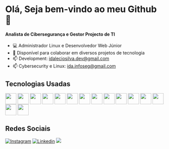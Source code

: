 # Olá, Seja bem-vindo ao meu Github 🤝
#### Analista de Cibersegurança e Gestor Projecto de TI
- 💻 Administrador Linux e Desenvolvedor Web Júnior
- 👯 Disponível para colaborar em diversos projetos de tecnologia
- 📫 Development: idaleciosilva.dev@gmail.com
- 📫 Cybersecurity e Linux: ida.infoseg@gmail.com
    
 ## Tecnologias Usadas
<div style="display: inline_block">
 <img height="35em" align="center" src="https://user-images.githubusercontent.com/66226187/180885577-6033a891-454f-4b49-94e1-0e9a87a35b6f.png" />
 <img height="35em" align="center" src="https://user-images.githubusercontent.com/66226187/180885584-414d00d9-e4a6-4675-adeb-0f911ba9659f.png" />
 <img height="35em" align="center" src="https://user-images.githubusercontent.com/66226187/180885588-47264b7b-138f-4f60-8040-1284e7ffdd73.png" />
 <img height="35em" align="center" src="https://cdn.jsdelivr.net/gh/devicons/devicon/icons/bash/bash-original.svg" />
 <img height="35em" align="center" src="https://cdn.jsdelivr.net/gh/devicons/devicon/icons/debian/debian-original.svg" />
 <img height="35em" align="center" src="https://cdn.jsdelivr.net/gh/devicons/devicon/icons/redhat/redhat-original.svg" /> 
 <img height="35em" align="center" src="https://cdn.jsdelivr.net/gh/devicons/devicon/icons/ubuntu/ubuntu-plain.svg" />
 <img height="35em" align="center" src="https://cdn.jsdelivr.net/gh/devicons/devicon/icons/html5/html5-original.svg" />
 <img height="35em" align="center" src="https://cdn.jsdelivr.net/gh/devicons/devicon/icons/css3/css3-original.svg" />
 <img height="35em" align="center" src="https://cdn.jsdelivr.net/gh/devicons/devicon/icons/javascript/javascript-original.svg" />
 <img height="35em" align="center" src="https://cdn.jsdelivr.net/gh/devicons/devicon/icons/python/python-original.svg" />
 <img height="35em" align="center" src="https://cdn.jsdelivr.net/gh/devicons/devicon/icons/visualstudio/visualstudio-plain.svg" />
 <img height="35em" align="center" src="https://cdn.jsdelivr.net/gh/devicons/devicon/icons/jira/jira-original.svg" />
 <img height="35em" align="center" src="https://user-images.githubusercontent.com/66226187/180889140-b1785a15-78d4-477c-82a8-6b71d8381998.png" />
 <img height="35em" align="center" src="https://user-images.githubusercontent.com/66226187/180889410-3bafda62-5406-4c1e-8698-19562ee926a0.png" />

</div>
 
 ## Redes Sociais
<div style="display: inline_block"> 
    
  [![Instagram](https://img.shields.io/badge/Instagram-E4405F?style=for-the-badge&logo=instagram&logoColor=white)](https://www.instagram.com/idaleciosilvatech/)
  [![Linkedin](https://img.shields.io/badge/LinkedIn-0077B5?style=for-the-badge&logo=linkedin&logoColor=white)](https://www.linkedin.com/in/idal%C3%A9cio-silva-4048b7148/)
  <img alt=" " src="https://img.shields.io/badge/Twitter-1DA1F2?style=for-the-badge&logo=twitter&logoColor=white">
</div>
  
